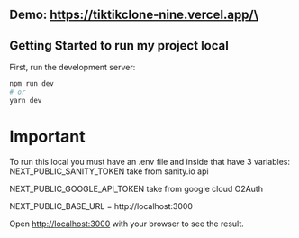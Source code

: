 ## Demo: https://tiktikclone-nine.vercel.app/\

## Getting Started to run my project local

First, run the development server:

```bash
npm run dev
# or
yarn dev
```

# Important 
To run this local you must have an .env file and inside that have 3 variables:</br>
NEXT_PUBLIC_SANITY_TOKEN take from sanity.io api </br>

NEXT_PUBLIC_GOOGLE_API_TOKEN take from google cloud O2Auth  </br>

NEXT_PUBLIC_BASE_URL = http://localhost:3000

Open [http://localhost:3000](http://localhost:3000) with your browser to see the result.


